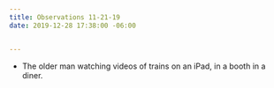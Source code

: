 ```yaml
---
title: Observations 11-21-19
date: 2019-12-28 17:38:00 -06:00


---
```


- The older man watching videos of trains on an iPad, in a booth in a diner.